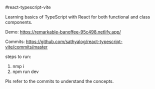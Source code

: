#react-typescript-vite

Learning basics of TypeScript with React for both functional and class components.

Demo: https://remarkable-banoffee-95c498.netlify.app/

Commits: https://github.com/sathyalog/react-typescript-vite/commits/master

steps to run:

1. nmp i
2. npm run dev

Pls refer to the commits to understand the concepts.


